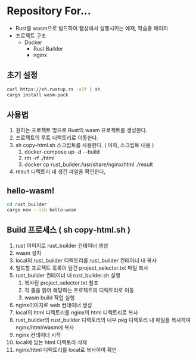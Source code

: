 # Repository For...
- Rust를 wasm으로 빌드하여 웹상에서 실행시키는 예제, 학습용 페이지
- 프로젝트 구조
    - Docker
        - Rust Builder
        - nginx


## 초기 설정
``` bash
curl https://sh.rustup.rs -sSf | sh
cargo install wasm-pack
```

## 사용법
1. 원하는 프로젝트 명으로 Rust의 wasm 프로젝트를 생성한다.
2. 프로젝트의 루트 디렉토리로 이동한다.
3. sh copy-html.sh 스크립트를 사용한다. ( 이하, 스크립트 내용 )
    1. docker-compose up -d --build
    2. rm -rf ./html
    3. docker cp rust_builder:/usr/share/nginx/html ./result
4. result 디렉토리 내 생긴 파일을 확인한다,

## hello-wasm!
```bash
cd rust_builder
cargo new --lib hello-wasm
```

## Build 프로세스 ( sh copy-html.sh )
1. rust 이미지로 rust_builder 컨테이너 생성
2. wasm 설치
3. local의 rust_builder 디렉토리를 rust_builder 컨테이너 내 복사
4. 빌드할 프로젝트 목록이 담긴 project_selector.txt 파일 복사
5. rust_builder 컨테이너 내 rust_builder.sh 실행
    1. 복사된 project_selector.txt 참조
    2. 각 줄을 읽어 해당하는 프로젝트의 디렉토리로 이동
    3. wasm build 작업 실행
6. nginx이미지로 web 컨테이너 생성
7. local의 html 디렉토리를 nginx의 html 디렉토리로 복사
8. rust_builder의 rust_builder 디렉토리의 내부 pkg 디렉토리 내 파일들 복사하여 nginx/html/wasm에 복사
9. nginx 컨테이너 시작
10. local에 있는 html 디렉토리 삭제
11. nginx/html 디렉토리를 local로 복사하여 확인